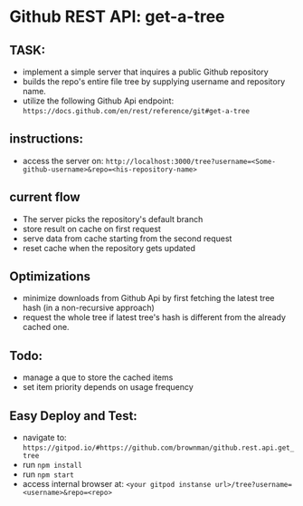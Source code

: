 
# Github REST API: get-a-tree

## TASK:
- implement a simple server that inquires a public Github repository 
- builds the repo's entire file tree by supplying username and repository name.
- utilize the following Github Api endpoint: `https://docs.github.com/en/rest/reference/git#get-a-tree`

## instructions:
- access the server on: `http://localhost:3000/tree?username=<Some-github-username>&repo=<his-repository-name>`

## current flow 
- The server picks the repository's default branch
- store result on  cache on first request
- serve data from cache starting from the second request
- reset cache when the repository gets updated

## Optimizations
- minimize downloads from Github Api by first fetching the latest tree hash (in a non-recursive approach)
- request the whole tree if latest tree's hash is different from the already cached one.
 
## Todo:
- manage a que to store the cached items
- set item priority depends on usage frequency

## Easy Deploy and Test:
- navigate to: `https://gitpod.io/#https://github.com/brownman/github.rest.api.get_tree`
- run `npm install`
- run `npm start`
- access internal browser at: `<your gitpod instanse url>/tree?username=<username>&repo=<repo>`
